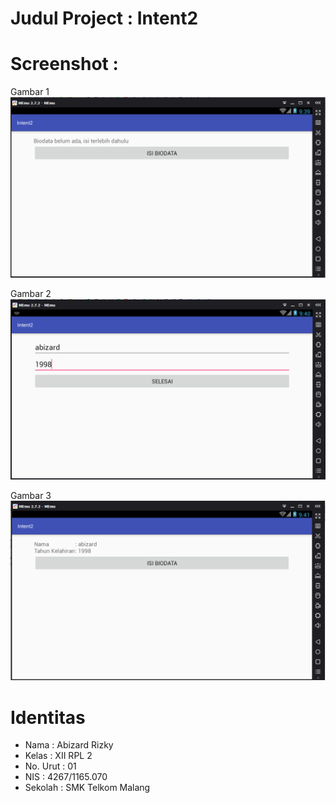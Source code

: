 # Judul Project : Intent2

# Screenshot :
Gambar 1
![screenshot](https://github.com/abizardrizky/Intent2/blob/master/2.1.PNG)

Gambar 2
![screenshot](https://github.com/abizardrizky/Intent2/blob/master/2.2.PNG)

Gambar 3
![screenshot](https://github.com/abizardrizky/Intent2/blob/master/2.3.PNG)

# Identitas
* Nama : Abizard Rizky
* Kelas : XII RPL 2
* No. Urut : 01
* NIS : 4267/1165.070
* Sekolah : SMK Telkom Malang
